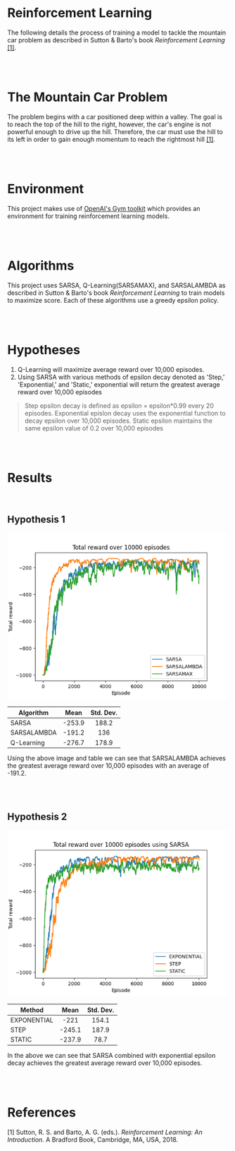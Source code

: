 # Reinforcement Learning

The following details the process of training a model to tackle the
mountain car problem as described in Sutton & Barto's book *Reinforcement Learning* [[1]](#1).

<br></br>

# The Mountain Car Problem

The problem begins with a car positioned deep within a valley. The goal is to reach the top of the hill to the right, however, the car's engine is not powerful enough to drive up the hill. Therefore, the car must use the hill to its left in order to gain enough momentum to reach the rightmost hill [[1]](#1).

<br></br>

# Environment

This project makes use of [OpenAI's Gym toolkit](https://gym.openai.com/) which provides an environment for training reinforcement learning models.

<br></br>

# Algorithms

This project uses SARSA, Q-Learning(SARSAMAX), and SARSALAMBDA as described in Sutton & Barto's book *Reinforcement Learning* to train models to maximize score. Each of these algorithms use a greedy epsilon policy.

<br></br>

# Hypotheses

1. Q-Learning will maximize average reward over 10,000 episodes.
2. Using SARSA with various methods of epsilon decay denoted as 'Step,' 'Exponential,' and 'Static,' exponential will return the greatest average reward over 10,000 episodes

> Step epsilon decay is defined as epsilon = epsilon*0.99 every 20 episodes.
> Exponential epislon decay uses the exponential function to decay epsilon 
> over 10,000 episodes. Static epsilon maintains the same epsilon value of 0.2 
> over 10,000 episodes

<br></br>

# Results

<br>

## Hypothesis 1

![img](learning_results.png)

| Algorithm | Mean | Std. Dev. |
| --------- | :--: | :-------: |
| SARSA     | -253.9 | 188.2   |
| SARSALAMBDA | -191.2 | 136   |
| Q-Learning | -276.7 | 178.9  |

Using the above image and table we can see that SARSALAMBDA achieves the greatest average reward over 10,000 episodes with an average of -191.2.

<br></br>

## Hypothesis 2

![img](/epsilon_tests/mountain_car_sarsa_varying_epsilon.png)

| Method    | Mean | Std. Dev. |
| --------- | :--: | :-------: |
| EXPONENTIAL | -221 | 154.1   |
| STEP      | -245.1 | 187.9   |
| STATIC    | -237.9 | 78.7    |

In the above we can see that SARSA combined with exponential epsilon decay achieves the greatest average reward over 10,000 episodes.

<br></br>

# References

<a id='1'>[1]</a>
Sutton, R. S. and Barto, A. G. (eds.). *Reinforcement Learning: An Introduction.* A Bradford Book, Cambridge, MA, USA, 2018.